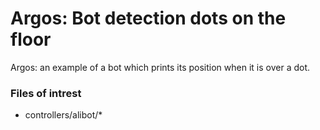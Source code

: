 # Argos: Bot detection dots on the floor
Argos: an example of a bot which prints its position when it is over a dot.

### Files of intrest
 - controllers/alibot/*
